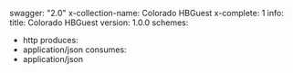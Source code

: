 swagger: "2.0"
x-collection-name: Colorado HBGuest
x-complete: 1
info:
  title: Colorado HBGuest
  version: 1.0.0
schemes:
- http
produces:
- application/json
consumes:
- application/json